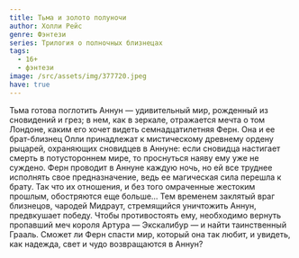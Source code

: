 ```yaml
---
title: Тьма и золото полуночи
author: Холли Рейс
genre: Фэнтези
series: Трилогия о полночных близнецах
tags:
  - 16+
  - фэнтези
image: /src/assets/img/377720.jpeg
have: true
---
```

Тьма готова поглотить Аннун — удивительный мир, рожденный из сновидений и грез; в нем, как в зеркале, отражается мечта о том Лондоне, каким его хочет видеть семнадцатилетняя Ферн. Она и ее брат-близнец Олли принадлежат к мистическому древнему ордену рыцарей, охраняющих сновидцев в Аннуне: если сновидца настигает смерть в потустороннем мире, то проснуться наяву ему уже не суждено. Ферн проводит в Аннуне каждую ночь, но ей все труднее исполнять свое предназначение, ведь ее магическая сила перешла к брату. Так что их отношения, и без того омраченные жестоким прошлым, обостряются еще больше... Тем временем заклятый враг близнецов, чародей Мидраут, стремящийся уничтожить Аннун, предвкушает победу. Чтобы противостоять ему, необходимо вернуть пропавший меч короля Артура — Экскалибур — и найти таинственный Грааль. Сможет ли Ферн спасти мир, который она так любит, и увидеть, как надежда, свет и чудо возвращаются в Аннун?
